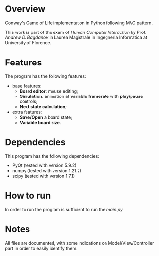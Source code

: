 # Overview

Conway's Game of Life implementation in Python following MVC pattern.

This work is part of the exam of *Human Computer Interaction* by Prof. *Andrew D. Bagdanov* in Laurea Magistrale in
Ingegneria Informatica at University of Florence.

# Features

The program has the following features:

- base features:
  - **Board editor**: mouse editing;
  - **Simulation**: animation at **variable framerate** with **play/pause** controls;
  - **Next state calculation**;
- extra features:
  - **Save/Open** a board state;
  - **Variable board size**.

# Dependencies

This program has the following dependencies:

- PyQt (tested with version 5.9.2)
- numpy (tested with version 1.21.2)
- scipy (tested with version 1.7.1)

# How to run

In order to run the program is sufficient to run the *main.py*

# Notes

All files are documented, with some indications on Model/View/Controller part in order to easily identify them.
